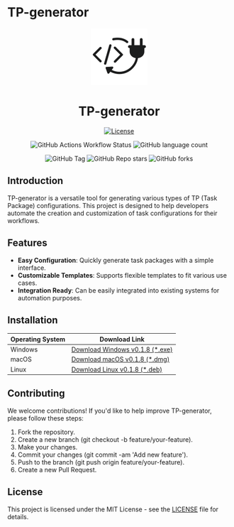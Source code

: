 # TP-generator

<!-- ![Logo](icon.png)   -->
<div align="center"><img src="./icon.png" width=128/></div>
<div align="center">
<h1>TP-generator</h1>

[![License](https://img.shields.io/github/license/OJ-Plugin/TP-generator.svg)](https://github.com/OJ-Plugin/TP-generator/blob/main/LICENSE)

![GitHub Actions Workflow Status](https://img.shields.io/github/actions/workflow/status/OJ-Plugin/TP-generator/release.yml)
![GitHub language count](https://img.shields.io/github/languages/count/OJ-Plugin/TP-generator)

![GitHub Tag](https://img.shields.io/github/v/tag/OJ-Plugin/TP-generator)
![GitHub Repo stars](https://img.shields.io/github/stars/OJ-Plugin/TP-generator)
![GitHub forks](https://img.shields.io/github/forks/OJ-Plugin/TP-generator)

</div>

## Introduction

TP-generator is a versatile tool for generating various types of TP (Task Package) configurations. This project is designed to help developers automate the creation and customization of task configurations for their workflows.

## Features

- **Easy Configuration**: Quickly generate task packages with a simple interface.
- **Customizable Templates**: Supports flexible templates to fit various use cases.
- **Integration Ready**: Can be easily integrated into existing systems for automation purposes.

## Installation

| Operating System | Download Link                              |
|------------------|--------------------------------------------|
| Windows          | [Download Windows v0.1.8 (*.exe)](https://github.com/OJ-Plugin/TP-generator/releases/download/v0.1.8/tp-generator_0.1.8_x64-setup.exe) |
| macOS            | [Download macOS v0.1.8 (*.dmg)](https://github.com/OJ-Plugin/TP-generator/releases/download/v0.1.8/tp-generator_0.1.8_aarch64.dmg) |
| Linux            | [Download Linux v0.1.8 (*.deb)](https://github.com/OJ-Plugin/TP-generator/releases/download/v0.1.8/tp-generator_0.1.8_amd64.deb) |


## Contributing
We welcome contributions! If you'd like to help improve TP-generator, please follow these steps:

1. Fork the repository.
2. Create a new branch (git checkout -b feature/your-feature).
3. Make your changes.
4. Commit your changes (git commit -am 'Add new feature').
5. Push to the branch (git push origin feature/your-feature).
6. Create a new Pull Request.

## License
This project is licensed under the MIT License - see the [LICENSE](LICENSE) file for details.
